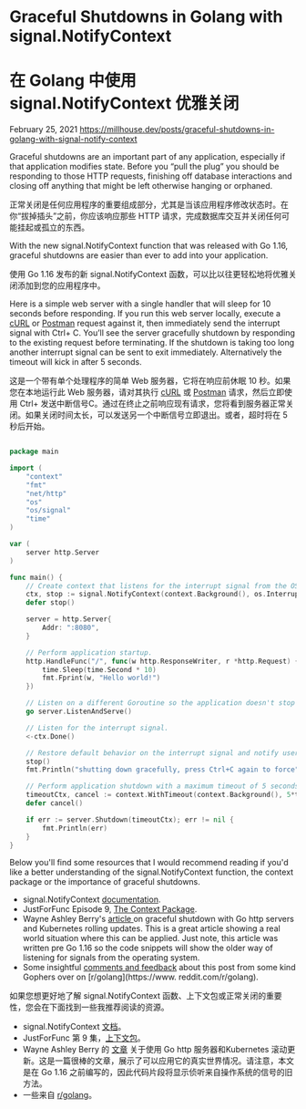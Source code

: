 # Graceful Shutdowns in Golang with signal.NotifyContext

# 在 Golang 中使用 signal.NotifyContext 优雅关闭

February 25, 2021 https://millhouse.dev/posts/graceful-shutdowns-in-golang-with-signal-notify-context

Graceful shutdowns are an important part of any application, especially if that  application modifies state. Before you “pull the plug” you should be  responding to those HTTP requests, finishing off database interactions  and closing off anything that might be left otherwise hanging or  orphaned.

正常关闭是任何应用程序的重要组成部分，尤其是当该应用程序修改状态时。在你“拔掉插头”之前，你应该响应那些 HTTP 请求，完成数据库交互并关闭任何可能挂起或孤立的东西。

With the new signal.NotifyContext function that was  released with Go 1.16, graceful shutdowns are easier than ever to add  into your application.

使用 Go 1.16 发布的新 signal.NotifyContext 函数，可以比以往更轻松地将优雅关闭添加到您的应用程序中。

Here is a simple web server with a single  handler that will sleep for 10 seconds before responding. If you run  this web server locally, execute a [cURL](https://curl.se) or [Postman](https://www.postman.com) request against it, then immediately send the interrupt signal with  Ctrl+ C. You’ll see the server gracefully shutdown by responding to the  existing request before terminating. If the shutdown is taking too long  another interrupt signal can be sent to exit immediately. Alternatively  the timeout will kick in after 5 seconds.

这是一个带有单个处理程序的简单 Web 服务器，它将在响应前休眠 10 秒。如果您在本地运行此 Web 服务器，请对其执行 [cURL](https://curl.se) 或 [Postman](https://www.postman.com) 请求，然后立即使用 Ctrl+ 发送中断信号C。通过在终止之前响应现有请求，您将看到服务器正常关闭。如果关闭时间太长，可以发送另一个中断信号立即退出。或者，超时将在 5 秒后开始。

```go

package main

import (
	"context"
	"fmt"
	"net/http"
	"os"
	"os/signal"
	"time"
)

var (
	server http.Server
)

func main() {
	// Create context that listens for the interrupt signal from the OS.
	ctx, stop := signal.NotifyContext(context.Background(), os.Interrupt)
	defer stop()

	server = http.Server{
		Addr: ":8080",
	}

	// Perform application startup.
	http.HandleFunc("/", func(w http.ResponseWriter, r *http.Request) {
		time.Sleep(time.Second * 10)
		fmt.Fprint(w, "Hello world!")
	})

	// Listen on a different Goroutine so the application doesn't stop here.
	go server.ListenAndServe()

	// Listen for the interrupt signal.
	<-ctx.Done()

	// Restore default behavior on the interrupt signal and notify user of shutdown.
	stop()
	fmt.Println("shutting down gracefully, press Ctrl+C again to force")

	// Perform application shutdown with a maximum timeout of 5 seconds.
	timeoutCtx, cancel := context.WithTimeout(context.Background(), 5*time.Second)
	defer cancel()

	if err := server.Shutdown(timeoutCtx); err != nil {
		fmt.Println(err)
	}
}
```


Below you'll find some resources that I would recommend  reading if you'd like a better understanding of the signal.NotifyContext function, the context package or the importance of graceful shutdowns.

-  signal.NotifyContext [ documentation](https://pkg.go.dev/os/signal#NotifyContext).
-  JustForFunc Episode 9, [ The Context Package](https://www.youtube.com/watch?list=PL64wiCrrxh4Jisi7OcCJIUpguV_f5jGnZ&v=LSzR0VEraWw).
-  Wayne Ashley Berry's [ article ](https://medium.com/over-engineering/graceful-shutdown-with-go-http-servers-and-kubernetes-rolling-updates-6697e7db17cf) on graceful shutdown with Go http servers and Kubernetes rolling  updates. This is a great article showing a real world situation where  this can be applied. Just note, this article was written pre Go 1.16 so  the code snippets will show the older way of listening for signals from  the operating system.
- Some insightful [comments and feedback](https://www.reddit.com/r/golang/comments/ngx1mu/graceful_shutdowns_in_golang_with) about this post from some kind Gophers over on [r/golang](https://www. reddit.com/r/golang). 

如果您想更好地了解 signal.NotifyContext 函数、上下文包或正常关闭的重要性，您会在下面找到一些我推荐阅读的资源。
- signal.NotifyContext [文档](https://pkg.go.dev/os/signal#NotifyContext)。
- JustForFunc 第 9 集，[上下文包](https://www.youtube.com/watch?list=PL64wiCrrxh4Jisi7OcCJIUpguV_f5jGnZ&v=LSzR0VEraWw)。
- Wayne Ashley Berry 的 [文章](https://medium.com/over-engineering/graceful-shutdown-with-go-http-servers-and-kubernetes-rolling-updates-6697e7db17cf) 关于使用 Go http 服务器和Kubernetes 滚动更新。这是一篇很棒的文章，展示了可以应用它的真实世界情况。请注意，本文是在 Go 1.16 之前编写的，因此代码片段将显示侦听来自操作系统的信号的旧方法。
- 一些来自 [r/golang](https://www.reddit.com/r/golang)。